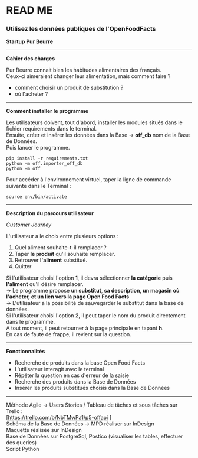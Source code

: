 # READ ME
### Utilisez les données publiques de l'OpenFoodFacts
**Startup Pur Beurre**
_______________________________
**Cahier des charges**

Pur Beurre connait bien les habitudes alimentaires des français.\
Ceux-ci aimeraient changer leur alimentation, mais comment faire ?
* comment choisir un produit de substitution ?
* où l'acheter ?
_______________________________
**Comment installer le programme**

Les utilisateurs doivent, tout d'abord, installer les modules situés dans le fichier requirements dans le terminal.\
Ensuite, créer et insérer les données dans la Base -> **off_db** nom de la Base de Données.\
Puis lancer le programme.
``` shell
pip install -r requirements.txt
python -m off.importer_off_db
python -m off
```
Pour accéder à l'environnement virtuel, taper la ligne de commande suivante dans le Terminal :
``` shell
source env/bin/activate
```

_______________________________

**Description du parcours utilisateur**

*Customer Journey*

L'utilisateur a le choix entre plusieurs options :
1. Quel aliment souhaite-t-il remplacer ?
2. Taper **le produit** qu'il souhaite remplacer.
3. Retrouver **l'aliment** substitué.
4. Quitter

Si l'utilisateur choisi l'option **1**, il devra sélectionner **la catégorie** puis **l'aliment** qu'il désire remplacer.\
-> Le programme propose **un substitut**, **sa description, un magasin où l'acheter, et un lien vers la page Open Food Facts**\
-> L'utilisateur a la possibilité de sauvegarder le substitut dans la base de données.\
Si l'utilisateur choisi l'option **2**, il peut taper le nom du produit directement dans le programme.\
A tout moment, il peut retourner à la page principale en tapant **h**.\
En cas de faute de frappe, il revient sur la question.

________________________________
**Fonctionnalités**

* Recherche de produits dans la base Open Food Facts
* L'utilisateur interagit avec le terminal
* Répéter la question en cas d'erreur de la saisie
* Recherche des produits dans la Base de Données
* Insérer les produits substitués choisis dans la Base de Données
_____________________________

Méthode Agile -> Users Stories / Tableau de tâches et sous tâches sur Trello :\
[https://trello.com/b/NbTMwPa1/p5-offapi ]\
Schéma de la Base de Données -> MPD réaliser sur InDesign\
Maquette réalisée sur InDesign\
Base de Données sur PostgreSql, Postico (visualiser les tables, effectuer des queries)\
Script Python


